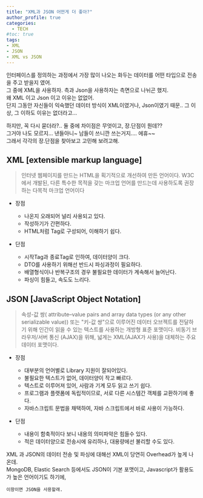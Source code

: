```yaml
---
title: "XML과 JSON 어떤게 더 좋아?"
author_profile: true
categories: 
  - TECH
#toc: true
tags:
- XML
- JSON
- XML vs JSON
---
```


인터페이스를 정의하는 과정에서 가장 많이 나오는 화두는
데이터를 어떤 타입으로 전송을 주고 받을지 였어.  
그 중에 XML을 사용하자. 측과 Json을 사용하자는 측면으로 나뉘곤 했지.  
왜 XML 이고 Json 이고 이유는 없없어.  
단지 그동안 자신들이 익숙했던 데이터 방식이 XML이였거나, Json이였기 때문.. 그 이상, 그 이하도 이유는 없더라고...

하지만, 꼭 다시 묻더라?.. 둘 중에 차이점은 무엇이고, 장.단점이 뭔데??  
그거야 나도 모르지... 낸들아니~ 남들이 쓰니깐 쓰는거지.... 에휴~~  
그래서 각각의 장.단점을 찾아보고 고민해 보려고해.

## XML [extensible markup language]
> 인터넷 웹페이지를 만드는 HTML을 획기적으로 개선하여 만든 언어이다.
W3C에서 개발된, 다른 특수한 목적을 갖는 마크업 언어를 만드는데 사용하도록 권장하는 다목적 마크업 언어이다

- 장점
  - 나온지 오래되어 널리 사용되고 있다.
  - 작성하기가 간편하다.
  - HTML처럼 Tag로 구성되어, 이해하기 쉽다.

- 단점
  - 시작Tag과 종료Tag로 인하여, 데이터양이 크다.
  - DTO를 사용하기 위해선 반드시 파싱과정이 필요하다.
  - 배열형식이나 반복구조의 경우 불필요한 데이터가 계속해서 늘어난다.
  - 파싱이 힘들고, 속도도 느리다.

## JSON [JavaScript Object Notation]
> 속성-값 쌍( attribute–value pairs and array data types (or any other serializable value)) 또는 "키-값 쌍"으로 이루어진 데이터 오브젝트를 전달하기 위해 인간이 읽을 수 있는 텍스트를 사용하는 개방형 표준 포맷이다.
비동기 브라우저/서버 통신 (AJAX)을 위해, 넓게는 XML(AJAX가 사용)을 대체하는 주요 데이터 포맷이다.

- 장점
  - 대부분의 언어별로 Library 지원이 잘되어있다.
  - 불필요한 텍스트가 없어, 데이터양이 작고 빠르다.
  - 텍스트로 이루어져 있어, 사람과 기계 모두 읽고 쓰기 쉽다.
  - 프로그램과 플랫폼에 독립적이므로, 서로 다른 시스템간 객체를 교환하기에 좋다.
  - 자바스크립트 문법을 채택하여, 자바 스크립트에서 바로 사용이 가능하다.

- 단점
  - 내용이 함축적이다 보니 내용의 의미파악은 힘들수 있다.
  - 적은 데이터양으로 전송시에 유리하나, 대용량에선 불리할 수도 있다.

XML 과 JSON의 데이터 전송 및 파싱에 대해선 XML이 당연히 Overhead가 높게 나온데.  
MongoDB, Elastic Search 등에서도 JSON이 기본 포맷이고, Javascript가 활용도가 높은 언어이기도 하기에,

```text
이왕이면 JSON을 사용할래.
```
